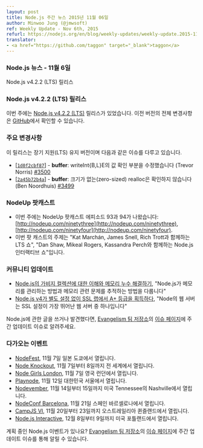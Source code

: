 ```yaml
---
layout: post
title: Node.js 주간 뉴스 2015년 11월 06일
author: Minwoo Jung (@jmwsoft)
ref: Weekly Update - Nov 6th, 2015
refurl: https://nodejs.org/en/blog/weekly-updates/weekly-update.2015-11-06/
translator:
- <a href="https://github.com/taggon" target="_blank">taggon</a>
---
```


<!--
### Node.js News — November 6th
Node.js v4.2.2 (LTS) is released
-->
### Node.js 뉴스 - 11월 6일
Node.js v4.2.2 (LTS) 릴리스

<!--
### Node.js v4.2.2 (LTS) Releases

This week we have one release: [Node.js v4.2.2 (LTS)](https://nodejs.org/en/blog/release/v4.2.2/). Complete changelog from previous releases can be found [on GitHub](https://github.com/nodejs/node/blob/master/CHANGELOG.md).
-->
### Node.js v4.2.2 (LTS) 릴리스

이번 주에는 [Node.js v4.2.2 (LTS)](https://nodejs.org/en/blog/release/v4.2.2/) 릴리스가 있었습니다. 이전 버전의 전체 변경사항은 [GitHub](https://github.com/nodejs/node/blob/master/CHANGELOG.md)에서 확인할 수 있습니다.

<!--
### Notable changes

This is an LTS maintenance release that addresses a number of issues:

* [[`1d0f2cbf87`](https://github.com/nodejs/node/commit/1d0f2cbf87)] - **buffer**: fix value check for writeUInt{B,L}E (Trevor Norris) [#3500](https://github.com/nodejs/node/pull/3500)
* [[`2a45b72b4a`](https://github.com/nodejs/node/commit/2a45b72b4a)] - **buffer**: don't CHECK on zero-sized realloc (Ben Noordhuis) [#3499](https://github.com/nodejs/node/pull/3499)
-->
### 주요 변경사항

이 릴리스는 장기 지원(LTS) 유지 버전이며 다음과 같은 이슈를 다루고 있습니다.

* [[`1d0f2cbf87`](https://github.com/nodejs/node/commit/1d0f2cbf87)] - **buffer**: writeInt{B,L}E의 값 확인 부분을 수정했습니다 (Trevor Norris) [#3500](https://github.com/nodejs/node/pull/3500)
* [[`2a45b72b4a`](https://github.com/nodejs/node/commit/2a45b72b4a)] - **buffer**: 크기가 없는(zero-sized) realloc은 확인하지 않습니다 (Ben Noordhuis) [#3499](https://github.com/nodejs/node/pull/3499)

<!--
### NodeUp Podcast

* NodeUp podcast episode 93, 94 were published this week: [http://nodeup.com/ninetythree](http://nodeup.com/ninetythree), [http://nodeup.com/ninetyfour](http://nodeup.com/ninetyfour).
* The subjects of the podcast are "An LTS Show with Kat Marchán, James Snell, and Rich Trott", "A Node.js Interactive Show with Dan Shaw, Mikeal Rogers, and Kassandra Perch.".
-->
### NodeUp 팟캐스트

* 이번 주에는 NodeUp 팟캐스트 에피소드 93과 94가 나왔습니다: [http://nodeup.com/ninetythree](http://nodeup.com/ninetythree), [http://nodeup.com/ninetyfour](http://nodeup.com/ninetyfour).
* 이번 팟 캐스트의 주제는 "Kat Marchán, James Snell, Rich Trott과 함께하는 LTS 쇼", "Dan Shaw, Mikeal Rogers, Kassandra Perch와 함께하는 Node.js 인터랙티브 쇼"입니다.

<!--
### Community Updates

* [Understanding Garbage Collection and hunting Memory Leaks in Node.js](http://apmblog.dynatrace.com/2015/11/04/understanding-garbage-collection-and-hunting-memory-leaks-in-node-js/), "Covers how Node.js manages memory and how to trace down memory-related problems"
* [Node.js v4 gets an A+ for SSL Labs with no configuration](https://certsimple.com/blog/node-js-ssl-labs), "Node has one of the best out-of-the-box SSL setups of any web server."

If you have spotted or written something about Node.js, do come over to our [Evangelism team repo](https://github.com/nodejs/evangelism) and suggest it on the [Issues page](https://github.com/nodejs/evangelism/issues/191), specifically the Weekly Updates issue.
-->
### 커뮤니티 업데이트

* [Node.js의 가비지 컬렉션에 대한 이해와 메모리 누수 해결하기](http://apmblog.dynatrace.com/2015/11/04/understanding-garbage-collection-and-hunting-memory-leaks-in-node-js/), "Node.js가 메모리를 관리하는 방법과 메모리 관련 문제를 추적하는 방법을 다룹니다"
* [Node.js v4가 별도 설정 없이 SSL 랩에서 A+ 등급을 획득하다](https://certsimple.com/blog/node-js-ssl-labs), "Node의 웹 서버는 SSL 설정이 가장 뛰어난 웹 서버 중 하나입니다"

Node.js에 관한 글을 쓰거나 발견했다면, [Evangelism 팀 저장소](https://github.com/nodejs/evangelism)의 [이슈 페이지](https://github.com/nodejs/evangelism/issues)에 주간 업데이트 이슈로 알려주세요.

<!--
### Upcoming Events

* [NodeFest](http://nodefest.jp/2015/), November 7th at Tokyo, Japan
* [Node Knockout](http://www.nodeknockout.com/), November 7th - 8th, Worldwide
* [Node Girls London](https://nodegirls.typeform.com/to/atW4HR), November 7th at London, UK
* [Playnode](http://playnode.io/), November 12nd at Seoul, South Korea
* [Nodevember](http://nodevember.org/?utm_source=io.js+and+Node.js+News&utm_medium=article), November 14th - 15th at Nashville, Tennessee, US.
* [JSConf.Asia](http://2015.jsconf.asia/), November 19th - 20th in Singapore.
* [NodeConf Barcelona](https://ti.to/barcelonajs/nodeconf-barcelona-2015), November 21st at Barcelona, Spain
* [CampJS VI](http://vi.campjs.com), November 20th – 23th at Queensland, Australia
* [Node.js Interactive](http://events.linuxfoundation.org/events/node-interactive), December 8th - 9th at Portland, US.

Have an event about Node.js coming up? You can put your events here through the [Evangelism team repo](https://github.com/nodejs/evangelism) and announce it in the [Issues page](https://github.com/nodejs/evangelism/issues/191), specifically the Weekly Updates issue.
-->
### 다가오는 이벤트

* [NodeFest](http://nodefest.jp/2015/), 11월 7일 일본 도쿄에서 열립니다.
* [Node Knockout](http://www.nodeknockout.com/), 11월 7일부터 8일까지 전 세계에서 열립니다.
* [Node Girls London](https://nodegirls.typeform.com/to/atW4HR), 11월 7일 영국 런던에서 열립니다.
* [Playnode](http://playnode.io/), 11월 12일 대한민국 서울에서 열립니다.
* [Nodevember](http://nodevember.org/?utm_source=io.js+and+Node.js+News&utm_medium=article), 11월 14일부터 15일까지 미국 Tennessee의 Nashville에서 열립니다.
* [NodeConf Barcelona](https://ti.to/barcelonajs/nodeconf-barcelona-2015), 11월 21일 스페인 바르셀로나에서 열립니다.
* [CampJS VI](http://vi.campjs.com), 11월 20일부터 23일까지 오스트레일리아 퀸즐랜드에서 열립니다.
* [Node.js Interactive](http://events.linuxfoundation.org/events/node-interactive), 12월 8일부터 9일까지 미국 포틀랜드에서 열립니다.

계획 중인 Node.js 이벤트가 있나요? [Evangelism 팀 저장소](https://github.com/nodejs/evangelism)의 [이슈 페이지](https://github.com/nodejs/evangelism/issues)에 주간 업데이트 이슈를 통해 알릴 수 있습니다.
